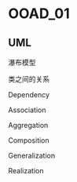 # OOAD_01

## UML

瀑布模型

类之间的关系

Dependency

Association

Aggregation

Composition

Generalization

Realization